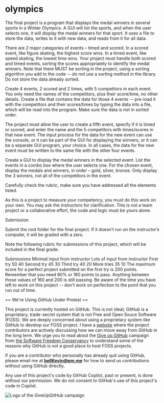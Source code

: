 # olympics

The final project is a program that displays the medal winners in several sports in a Winter Olympics. A GUI will list the sports, and when the user selects one, it will display the medal winners for that sport. It uses a file to store the data, writes to it with new data, and reads from it for all data.

There are 2 major categories of events – timed and scored. In a scored event, like figure skating, the highest score wins. In a timed event, like speed skating, the lowest time wins. Your project must handle both scored and timed events, sorting the scores appropriately to identify the medal winners. Note that there MUST be sorting in the project, using a sorting algorithm you add to the code -- do not use a sorting method in the library. Do not store the data already sorted.

Create 4 events, 2 scored and 2 times, with 5 competitors in each event. You only need the names of the competitors, plus their score/time, no other details. Create a file that contains the data for those 4 events -- pre-load it with the competitors and their scores/times by typing the data into a file, which will be read into the program. Make sure the data is not in sorted order.

The project must allow the user to create a fifth event, specify if it is timed or scored, and enter the name and the 5 competitors with times/scores in that new event. The input process for the data for the new event can use the console, or it can be part of the GUI for displaying the winners, or it can be a separate GUI program, your choice. In all cases, the data for the new event must be written to the same file with the other four events.

Create a GUI to display the medal winners in the selected event. List the events in a combo box where the user selects one. For the chosen event, display the medals and winners, in order – gold, silver, bronze. Only display the 3 winners, not all of the competitors in the event.

Carefully check the rubric, make sure you have addressed all the elements listed.

As this is a project to measure your competency, you must do this work on your own. You may ask the instructors for clarification. This is not a team project or a collaborative effort, the code and logic must be yours alone.

 

Submission

Submit the root folder for the final project. If it doesn’t run on the instructor’s computer, it will be graded with a zero.

Note the following rubric for submissions of this project, which will be included in the final grade.

Submissions	Minimal input
from instructor	Lots of input
from instructor
First try	50	40
Second try	45	30
Third try	40	20
More tries	35	10
The maximum score for a perfect project submitted on the first try is 200 points. Remember that you need 80% or 160 points to pass. Anything between those values of 160 and 200 is still passing. Be aware of the time you have left to work on this project -- don't work on perfection to the point that you run out of time.

== We're Using GitHub Under Protest ==

This project is currently hosted on GitHub.  This is not ideal; GitHub is a
proprietary, trade-secret system that is not Free and Open Souce Software
(FOSS).  We are deeply concerned about using a proprietary system like GitHub
to develop our FOSS project. I have a [website](https://bellKevin.me) where the
project contributors are actively discussing how we can move away from GitHub
in the long term.  We urge you to read about the [Give up GitHub](https://GiveUpGitHub.org) campaign 
from [the Software Freedom Conservancy](https://sfconservancy.org) to understand some of the reasons why GitHub is not 
a good place to host FOSS projects.

If you are a contributor who personally has already quit using GitHub, please
email me at **bellKevin@pm.me** for how to send us contributions without
using GitHub directly.

Any use of this project's code by GitHub Copilot, past or present, is done
without our permission.  We do not consent to GitHub's use of this project's
code in Copilot.

![Logo of the GiveUpGitHub campaign](https://sfconservancy.org/img/GiveUpGitHub.png)
